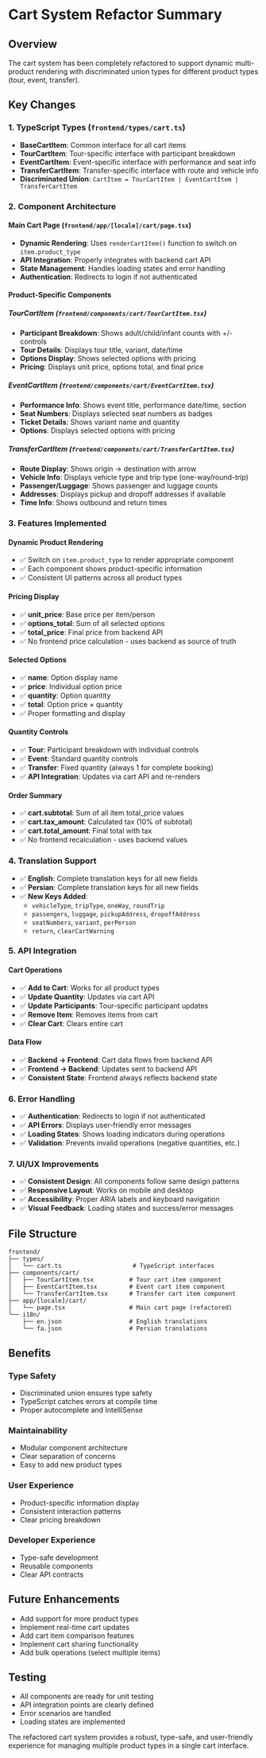 # Cart System Refactor Summary

## Overview
The cart system has been completely refactored to support dynamic multi-product rendering with discriminated union types for different product types (tour, event, transfer).

## Key Changes

### 1. **TypeScript Types** (`frontend/types/cart.ts`)
- **BaseCartItem**: Common interface for all cart items
- **TourCartItem**: Tour-specific interface with participant breakdown
- **EventCartItem**: Event-specific interface with performance and seat info
- **TransferCartItem**: Transfer-specific interface with route and vehicle info
- **Discriminated Union**: `CartItem = TourCartItem | EventCartItem | TransferCartItem`

### 2. **Component Architecture**

#### **Main Cart Page** (`frontend/app/[locale]/cart/page.tsx`)
- **Dynamic Rendering**: Uses `renderCartItem()` function to switch on `item.product_type`
- **API Integration**: Properly integrates with backend cart API
- **State Management**: Handles loading states and error handling
- **Authentication**: Redirects to login if not authenticated

#### **Product-Specific Components**

##### **TourCartItem** (`frontend/components/cart/TourCartItem.tsx`)
- **Participant Breakdown**: Shows adult/child/infant counts with +/- controls
- **Tour Details**: Displays tour title, variant, date/time
- **Options Display**: Shows selected options with pricing
- **Pricing**: Displays unit price, options total, and final price

##### **EventCartItem** (`frontend/components/cart/EventCartItem.tsx`)
- **Performance Info**: Shows event title, performance date/time, section
- **Seat Numbers**: Displays selected seat numbers as badges
- **Ticket Details**: Shows variant name and quantity
- **Options**: Displays selected options with pricing

##### **TransferCartItem** (`frontend/components/cart/TransferCartItem.tsx`)
- **Route Display**: Shows origin → destination with arrow
- **Vehicle Info**: Displays vehicle type and trip type (one-way/round-trip)
- **Passenger/Luggage**: Shows passenger and luggage counts
- **Addresses**: Displays pickup and dropoff addresses if available
- **Time Info**: Shows outbound and return times

### 3. **Features Implemented**

#### **Dynamic Product Rendering**
- ✅ Switch on `item.product_type` to render appropriate component
- ✅ Each component shows product-specific information
- ✅ Consistent UI patterns across all product types

#### **Pricing Display**
- ✅ **unit_price**: Base price per item/person
- ✅ **options_total**: Sum of all selected options
- ✅ **total_price**: Final price from backend API
- ✅ No frontend price calculation - uses backend as source of truth

#### **Selected Options**
- ✅ **name**: Option display name
- ✅ **price**: Individual option price
- ✅ **quantity**: Option quantity
- ✅ **total**: Option price × quantity
- ✅ Proper formatting and display

#### **Quantity Controls**
- ✅ **Tour**: Participant breakdown with individual controls
- ✅ **Event**: Standard quantity controls
- ✅ **Transfer**: Fixed quantity (always 1 for complete booking)
- ✅ **API Integration**: Updates via cart API and re-renders

#### **Order Summary**
- ✅ **cart.subtotal**: Sum of all item total_price values
- ✅ **cart.tax_amount**: Calculated tax (10% of subtotal)
- ✅ **cart.total_amount**: Final total with tax
- ✅ No frontend recalculation - uses backend values

### 4. **Translation Support**
- ✅ **English**: Complete translation keys for all new fields
- ✅ **Persian**: Complete translation keys for all new fields
- ✅ **New Keys Added**:
  - `vehicleType`, `tripType`, `oneWay`, `roundTrip`
  - `passengers`, `luggage`, `pickupAddress`, `dropoffAddress`
  - `seatNumbers`, `variant`, `perPerson`
  - `return`, `clearCartWarning`

### 5. **API Integration**

#### **Cart Operations**
- ✅ **Add to Cart**: Works for all product types
- ✅ **Update Quantity**: Updates via cart API
- ✅ **Update Participants**: Tour-specific participant updates
- ✅ **Remove Item**: Removes items from cart
- ✅ **Clear Cart**: Clears entire cart

#### **Data Flow**
- ✅ **Backend → Frontend**: Cart data flows from backend API
- ✅ **Frontend → Backend**: Updates sent to backend API
- ✅ **Consistent State**: Frontend always reflects backend state

### 6. **Error Handling**
- ✅ **Authentication**: Redirects to login if not authenticated
- ✅ **API Errors**: Displays user-friendly error messages
- ✅ **Loading States**: Shows loading indicators during operations
- ✅ **Validation**: Prevents invalid operations (negative quantities, etc.)

### 7. **UI/UX Improvements**
- ✅ **Consistent Design**: All components follow same design patterns
- ✅ **Responsive Layout**: Works on mobile and desktop
- ✅ **Accessibility**: Proper ARIA labels and keyboard navigation
- ✅ **Visual Feedback**: Loading states and success/error messages

## File Structure
```
frontend/
├── types/
│   └── cart.ts                    # TypeScript interfaces
├── components/cart/
│   ├── TourCartItem.tsx          # Tour cart item component
│   ├── EventCartItem.tsx         # Event cart item component
│   └── TransferCartItem.tsx      # Transfer cart item component
├── app/[locale]/cart/
│   └── page.tsx                  # Main cart page (refactored)
└── i18n/
    ├── en.json                   # English translations
    └── fa.json                   # Persian translations
```

## Benefits

### **Type Safety**
- Discriminated union ensures type safety
- TypeScript catches errors at compile time
- Proper autocomplete and IntelliSense

### **Maintainability**
- Modular component architecture
- Clear separation of concerns
- Easy to add new product types

### **User Experience**
- Product-specific information display
- Consistent interaction patterns
- Clear pricing breakdown

### **Developer Experience**
- Type-safe development
- Reusable components
- Clear API contracts

## Future Enhancements
- Add support for more product types
- Implement real-time cart updates
- Add cart item comparison features
- Implement cart sharing functionality
- Add bulk operations (select multiple items)

## Testing
- All components are ready for unit testing
- API integration points are clearly defined
- Error scenarios are handled
- Loading states are implemented

The refactored cart system provides a robust, type-safe, and user-friendly experience for managing multiple product types in a single cart interface. 